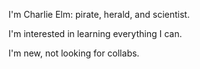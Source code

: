 I'm Charlie Elm: pirate, herald, and scientist.

I'm interested in learning everything I can.

I'm new, not looking for collabs.
